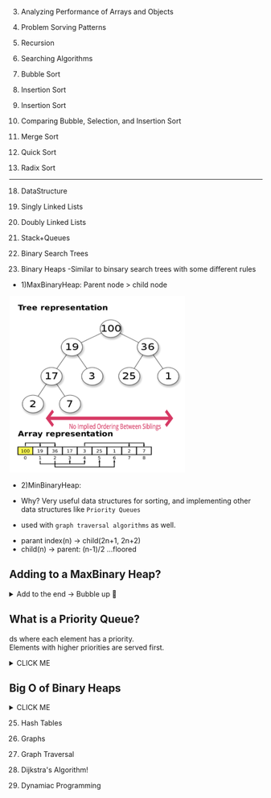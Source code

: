 3. Analyzing Performance of Arrays and Objects

5. Problem Sorving Patterns

7. Recursion

10. Searching Algorithms

11. Bubble Sort

12. Insertion Sort

13. Insertion Sort

14. Comparing Bubble, Selection, and Insertion Sort

15. Merge Sort

16. Quick Sort

17. Radix Sort

---

18. DataStructure

19. Singly Linked Lists

20. Doubly Linked Lists

21. Stack+Queues

22. Binary Search Trees

24. Binary Heaps
-Similar to binsary search trees with some different rules  
   * 1)MaxBinaryHeap: Parent node > child node  
<img src="./image/maxbinaryheap.png" width="350" height="350">
   
   * 2)MinBinaryHeap:

   * Why? Very useful data structures for sorting, and implementing other data structures like `Priority Queues`
   - used with `graph traversal algorithms` as well.

   * parant index(n) -> child(2n+1, 2n+2)
   * child(n) -> parent: (n-1)/2 ...floored

   ## Adding to a MaxBinary Heap?

   <details><summary>Add to the end -> Bubble up 🧼</summary>
   <p>

   #### ✨!

   ```javascript
   //[55,39,41,18,27,12,33]

   class HeapMyVersion{
      constructor(){
         this.values = [41,39,33,18,27,12];
      }
      insert(val){
         this.values.push(val);
         this.bubbleUp();
         return this.values;
      }
      swap(arr, idx1, idx2) {
         [arr[idx1], arr[idx2]] = [arr[idx2], arr[idx1]];  
      } 
      bubbleUp(){
         let index = this.values.length-1;
         let parentIndex = Math.floor((index-1)/2);
         while(this.values[index]>this.values[parentIndex]){
               this.swap(this.values, index, parentIndex);
               index = parentIndex;
               parentIndex = Math.floor((index-1)/2);
         }
      }
      //REMOVING
      extractMax(){
         const max = this.values[0];
   //         this.swap(this.values, 0, this.values.length-1);
   //         this.values.pop();
         const end = this.values.pop();
         this.values[0]=end;
         //Sink Down
         this.sinkDown();
         return max;
      }
      sinkDown(){
         let parentIndex = 0;
         let leftKidIndex = 2*parentIndex +1;
         let rightKidIndex = 2*parentIndex +2;
         while(this.values[leftKidIndex]> this.values[parentIndex] 
               ||this.values[rightKidIndex]>this.values[parentIndex]){
                  let biggerKidIndex;
                  if(this.values[leftKidIndex]>=this.values[rightKidIndex]){
                     biggerKidIndex = leftKidIndex;
                  } else {
                     biggerKidIndex = rightKidIndex;
                  }
                  swap(this.values, parentIndex, biggerKidIndex);
                  parentIndex = biggerKidIndex;
                  leftKidIndex = 2*parentIndex+1;
                  rightKidIndex = 2*parentIndex+2;
         }
      }
   }


   class Heap{
      constructor(){
         this.values = [41,39,33,18,27,12];
      }
      insert(val){
         this.values.push(val);
         this.bubbleUp();
         return this.values;
      }
      swap(arr, idx1, idx2) {
         [arr[idx1], arr[idx2]] = [arr[idx2], arr[idx1]];  
      } 
      bubbleUp(){
         let index = this.values.length-1;
         let parentIndex = Math.floor((index-1)/2);
         while(this.values[index]>this.values[parentIndex]){
               this.swap(this.values, index, parentIndex);
               index = parentIndex;
               parentIndex = Math.floor((index-1)/2);
         }
      }
      //REMOVING
      extractMax(){
         const max = this.values[0];
         const end = this.values.pop();
         if(this.values.length > 0){
               this.values[0]=end;
               //Sink Down
               this.sinkDown();
         }
         return max;
      }
      sinkDown(){
         let idx = 0;
         const length = this.values.length;
         const element = this.values[0];
         while(true){
               let leftChildIdx = 2 * idx + 1;
               let rightChildIdx = 2 * idx + 2;
               let leftChild, rightChild;
               let swap = null;

               if(leftChildIdx<length){
                  leftChild = this.values[leftChildIdx];
                  if(leftChild > element) {
                     swap = leftChildIdx;
                  }
               }
               if(rightChildIdx<length){
                  rightChild = this.values[rightChildIdx];
                  if( //걍 rightChild >leftChild 는 안될까?? 궁금
                     (swap === null && rightChild > element) ||
                     (swap !== null && rightChild > leftChild)
                  ) {
                     swap = rightChildIdx;
                  }
               }
               
               if(swap === null) break;
               this.values[idx] = this.values[swap];
               this.values[swap] = element;
               idx = swap;

         }
      }
   }

   var heap = new Heap();
   heap.insert(55);
   ```

   </p>
   </details>

   ## What is a Priority Queue?
   ds where each element has a priority.  
   Elements with higher priorities are served first.

   <details><summary>CLICK ME</summary>
   <p>

   #### binary heap + priority

   ```javascript
   class Node {
      constructor(val, priority){
         this.val = val;
         this.priority =priority;
      }
   }

   class PriorityQ{
      constructor(){
         this.values = [];
      }
      enqueue(val, priority){
         let newNode = new Node(val, priority);
         this.values.push(newNode);
         this.bubbleUp();
         return this.values;
      }
      
      bubbleUp(){
         let idx = this.values.length-1;
         const element = this.values[idx];
         while(idx>0){
               let parentIdx = Math.floor((idx-1)/2);
               let parent = this.values[parentIdx];
               if(element.priority >= parent.priority) break;
               this.values[idx] = parent;
               this.values[parentIdx] = element;
               idx = parentIdx;
         }
      }
      //REMOVING
      dequeue(){
         const min = this.values[0];
         const end = this.values.pop();
         if(this.values.length > 0){
               this.values[0]=end;
               //Sink Down
               this.sinkDown();
         }
         return min;
      }
      sinkDown(){
         let idx = 0;
         const length = this.values.length;
         const element = this.values[0];
         while(true){
               let leftChildIdx = 2 * idx + 1;
               let rightChildIdx = 2 * idx + 2;
               let leftChild, rightChild;
               let swap = null;

               if(leftChildIdx<length){
                  leftChild = this.values[leftChildIdx];
                  if(leftChild.priority < element.priority) {
                     swap = leftChildIdx;
                  }
               }
               if(rightChildIdx<length){
                  rightChild = this.values[rightChildIdx];
                  if( //걍 rightChild >leftChild 는 안될까?? 궁금
                     (swap === null && rightChild.priority < element.priority) ||
                     (swap !== null && rightChild.priority < leftChild.priority)
                  ) {
                     swap = rightChildIdx;
                  }
               }
               
               if(swap === null) break;
               this.values[idx] = this.values[swap];
               this.values[swap] = element;
               idx = swap;

         }
      }
   }

   var ER = new PriorityQ();
   ER.enqueue("common cold", 5);
   ER.enqueue("Gunshot wound", 1);
   ER.enqueue("high fever", 4);
   ER.enqueue("broken arm", 2);
   ER.enqueue("glass in foot", 3);


   ```

   </p>
   </details>

   ## Big O of Binary Heaps

   <details><summary>CLICK ME</summary>
   <p>

   #### insersion - O(log N)
   #### removal - O(log N)
   #### search - O(N)

   </p>
   </details>

25. Hash Tables

26. Graphs

27. Graph Traversal

28. Dijkstra's Algorithm!

29. Dynamiac Programming